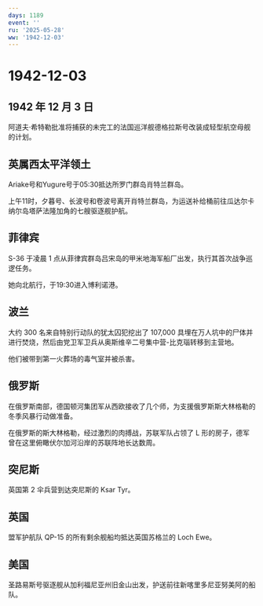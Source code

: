 ```yaml
---
days: 1189
event: ''
ru: '2025-05-28'
ww: '1942-12-03'
---
```


# 1942-12-03

## 1942 年 12 月 3 日

阿道夫·希特勒批准将捕获的未完工的法国巡洋舰德格拉斯号改装成轻型航空母舰的计划。

## 英属西太平洋领土

Ariake号和Yugure号于05:30抵达所罗门群岛肖特兰群岛。

上午11时，夕暮号、长波号和卷波号离开肖特兰群岛，为运送补给桶前往瓜达尔卡纳尔岛塔萨法隆加角的七艘驱逐舰护航。

## 菲律宾

S-36 于凌晨 1
点从菲律宾群岛吕宋岛的甲米地海军船厂出发，执行其首次战争巡逻任务。

她向北航行，于19:30进入博利诺港。

## 波兰

大约 300 名来自特别行动队的犹太囚犯挖出了 107,000
具埋在万人坑中的尸体并进行焚烧，然后由党卫军卫兵从奥斯维辛二号集中营-比克瑙转移到主营地。

他们被带到第一火葬场的毒气室并被杀害。

## 俄罗斯

在俄罗斯南部，德国顿河集团军从西欧接收了几个师，为支援俄罗斯斯大林格勒的冬季风暴行动做准备。

在俄罗斯的斯大林格勒，经过激烈的肉搏战，苏联军队占领了 L
形的房子，德军曾在这里俯瞰伏尔加河沿岸的苏联阵地长达数周。

## 突尼斯

英国第 2 伞兵营到达突尼斯的 Ksar Tyr。

## 英国

盟军护航队 QP-15 的所有剩余舰船均抵达英国苏格兰的 Loch Ewe。

## 美国

圣路易斯号驱逐舰从加利福尼亚州旧金山出发，护送前往新喀里多尼亚努美阿的船队。